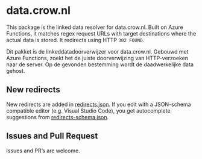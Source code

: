 # data.crow.nl

This package is the linked data resolver for data.crow.nl.
Built on Azure Functions, it matches regex request URLs with target destinations where the actual data is stored.
It redirects using HTTP `302 FOUND`.

Dit pakket is de linkeddatadoorverwijzer voor data.crow.nl.
Gebouwd met Azure Functions, zoekt het de juiste doorverwijzing van HTTP-verzoeken naar de server.
Op de gevonden bestemming wordt de daadwerkelijke data gehost.

## New redirects

New redirects are added in [redirects.json](data/redirects.json).
If you edit with a JSON-schema compatible editor (e.g. Visual Studio Code), you get autocomplete suggestions from [redirects-schema.json](data/redirects-schema.json).

## Issues and Pull Request

Issues and PR’s are welcome.
